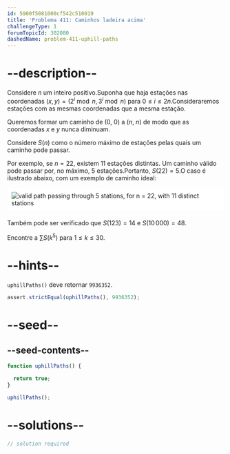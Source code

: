 ```yaml
---
id: 5900f5081000cf542c510019
title: 'Problema 411: Caminhos ladeira acima'
challengeType: 1
forumTopicId: 302080
dashedName: problem-411-uphill-paths
---
```


# --description--

Considere $n$ um inteiro positivo.Suponha que haja estações nas coordenadas $(x, y) = (2^i\bmod n, 3^i\bmod n)$ para $0 ≤ i ≤ 2n$.Consideraremos estações com as mesmas coordenadas que a mesma estação.

Queremos formar um caminho de (0, 0) a ($n$, $n$) de modo que as coordenadas $x$ e $y$ nunca diminuam.

Considere $S(n)$ como o número máximo de estações pelas quais um caminho pode passar.

Por exemplo, se $n = 22$, existem 11 estações distintas. Um caminho válido pode passar por, no máximo, 5 estações.Portanto, $S(22) = 5$.O caso é ilustrado abaixo, com um exemplo de caminho ideal:

<img alt="valid path passing through 5 stations, for n = 22, with 11 distinct stations" src="https://cdn.freecodecamp.org/curriculum/project-euler/uphill-paths.png" style="background-color: white; padding: 10px; display: block; margin-right: auto; margin-left: auto; margin-bottom: 1.2rem;">

Também pode ser verificado que $S(123) = 14$ e $S(10\,000) = 48$.

Encontre a $\sum S(k^5)$ para $1 ≤ k ≤ 30$.

# --hints--

`uphillPaths()` deve retornar `9936352`.

```js
assert.strictEqual(uphillPaths(), 9936352);
```

# --seed--

## --seed-contents--

```js
function uphillPaths() {

  return true;
}

uphillPaths();
```

# --solutions--

```js
// solution required
```
